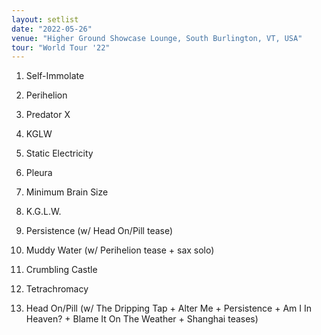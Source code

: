 ```yaml
---
layout: setlist
date: "2022-05-26"
venue: "Higher Ground Showcase Lounge, South Burlington, VT, USA"
tour: "World Tour '22"
---
```



 1. Self-Immolate

 2. Perihelion

 3. Predator X

 4. KGLW

 5. Static Electricity

 6. Pleura

 7. Minimum Brain Size

 8. K.G.L.W.

 9. Persistence
    (w/ Head On/Pill tease)

10. Muddy Water
    (w/ Perihelion tease + sax solo)

11. Crumbling Castle

12. Tetrachromacy

13. Head On/Pill
    (w/ The Dripping Tap + Alter Me + Persistence + Am I In Heaven? + Blame It
    On The Weather + Shanghai teases)


